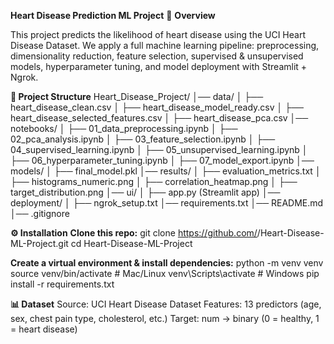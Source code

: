 **Heart Disease Prediction ML Project**
📌 **Overview**

This project predicts the likelihood of heart disease using the UCI Heart Disease Dataset.
We apply a full machine learning pipeline: preprocessing, dimensionality reduction, feature selection, supervised & unsupervised models, hyperparameter tuning, and model deployment with Streamlit + Ngrok.

**📂 Project Structure**
Heart_Disease_Project/
│── data/
│   ├── heart_disease_clean.csv
│   ├── heart_disease_model_ready.csv
│   ├── heart_disease_selected_features.csv
│   ├── heart_disease_pca.csv
│── notebooks/
│   ├── 01_data_preprocessing.ipynb
│   ├── 02_pca_analysis.ipynb
│   ├── 03_feature_selection.ipynb
│   ├── 04_supervised_learning.ipynb
│   ├── 05_unsupervised_learning.ipynb
│   ├── 06_hyperparameter_tuning.ipynb
│   ├── 07_model_export.ipynb
│── models/
│   ├── final_model.pkl
│── results/
│   ├── evaluation_metrics.txt
│   ├── histograms_numeric.png
│   ├── correlation_heatmap.png
│   ├── target_distribution.png
│── ui/
│   ├── app.py  (Streamlit app)
│── deployment/
│   ├── ngrok_setup.txt
│── requirements.txt
│── README.md
│── .gitignore


**⚙️ Installation**
**Clone this repo:**
git clone https://github.com/<YourUsername>/Heart-Disease-ML-Project.git
cd Heart-Disease-ML-Project

**Create a virtual environment & install dependencies:**
python -m venv venv
source venv/bin/activate   # Mac/Linux
venv\Scripts\activate      # Windows
pip install -r requirements.txt

**📊 Dataset**
Source: UCI Heart Disease Dataset
Features: 13 predictors (age, sex, chest pain type, cholesterol, etc.)
Target: num → binary (0 = healthy, 1 = heart disease)
